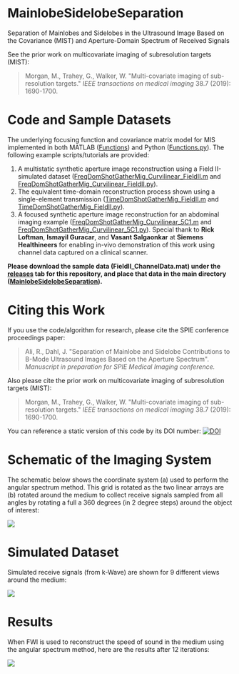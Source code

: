 # MainlobeSidelobeSeparation
Separation of Mainlobes and Sidelobes in the Ultrasound Image Based on the Covariance (MIST) and Aperture-Domain Spectrum of Received Signals

See the prior work on multicovariate imaging of subresolution targets (MIST):
> Morgan, M., Trahey, G., Walker, W. "Multi-covariate imaging of sub-resolution targets." *IEEE transactions on medical imaging* 38.7 (2019): 1690-1700.

# Code and Sample Datasets
The underlying focusing function and covariance matrix model for MIS implemented in both MATLAB ([Functions](Functions)) and Python ([Functions.py](Functions.py)). The following example scripts/tutorials are provided:
1) A multistatic synthetic aperture image reconstruction using a Field II-simulated dataset ([FreqDomShotGatherMig_Curvilinear_FieldII.m](FreqDomShotGatherMig_Curvilinear_FieldII.m) and [FreqDomShotGatherMig_Curvilinear_FieldII.py](FreqDomShotGatherMig_Curvilinear_FieldII.py)).
2) The equivalent time-domain reconstruction process shown using a single-element transmission ([TimeDomShotGatherMig_FieldII.m](TimeDomShotGatherMig_FieldII.m) and [TimeDomShotGatherMig_FieldII.py](TimeDomShotGatherMig_FieldII.py)).
3) A focused synthetic aperture image reconstruction for an abdominal imaging example ([FreqDomShotGatherMig_Curvilinear_5C1.m](FreqDomShotGatherMig_Curvilinear_5C1.m) and [FreqDomShotGatherMig_Curvilinear_5C1.py](FreqDomShotGatherMig_Curvilinear_5C1.py)). Special thank to **Rick Loftman**, **Ismayil Guracar**, and **Vasant Salgaonkar** at **Siemens Healthineers** for enabling in-vivo demonstration of this work using channel data captured on a clinical scanner.

**Please download the sample data (FieldII_ChannelData.mat) under the [releases](https://github.com/rehmanali1994/MainlobeSidelobeSeparation/releases) tab for this repository, and place that data in the main directory ([MainlobeSidelobeSeparation](https://github.com/rehmanali1994/MainlobeSidelobeSeparation)).**

# Citing this Work
If you use the code/algorithm for research, please cite the SPIE conference proceedings paper: 

> Ali, R., Dahl, J. "Separation of Mainlobe and Sidelobe Contributions to B-Mode Ultrasound Images Based on the Aperture Spectrum". *Manuscript in preparation for SPIE Medical Imaging conference.*

Also please cite the prior work on multicovariate imaging of subresolution targets (MIST):

> Morgan, M., Trahey, G., Walker, W. "Multi-covariate imaging of sub-resolution targets." *IEEE transactions on medical imaging* 38.7 (2019): 1690-1700.

You can reference a static version of this code by its DOI number: [![DOI](https://zenodo.org/badge/369032499.svg)](https://zenodo.org/badge/latestdoi/369032499)

# Schematic of the Imaging System
The schematic below shows the coordinate system (a) used to perform the angular spectrum method. This grid is rotated as the two linear arrays are (b) rotated around the medium to collect receive signals sampled from all angles by rotating a full a 360 degrees (in 2 degree steps) around the object of interest:

![](TxTomography.png)

# Simulated Dataset
Simulated receive signals (from k-Wave) are shown for 9 different views around the medium:

![](FullWaveformSetup.png)

# Results
When FWI is used to reconstruct the speed of sound in the medium using the angular spectrum method, here are the results after 12 iterations:

![](GithubResultsFigure.png)
